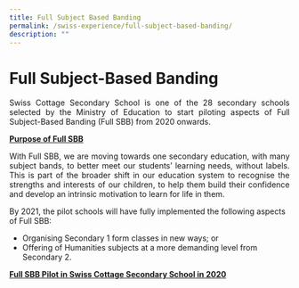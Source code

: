 ```yaml
---
title: Full Subject Based Banding
permalink: /swiss-experience/full-subject-based-banding/
description: ""
---
```

# Full Subject-Based Banding

<p style="text-align: justify;">Swiss Cottage Secondary School is one of the 28 secondary schools selected by the Ministry of Education to start piloting aspects of Full Subject-Based Banding (Full SBB) from 2020 onwards.</p>

<b><u>Purpose of Full SBB</u></b>

<p style="text-align: justify;">With Full SBB, we are moving towards one secondary education, with many subject bands, to better meet our students’ learning needs, without labels. This is part of the broader shift in our education system to recognise the strengths and interests of our children, to help them build their confidence and develop an intrinsic motivation to learn for life in them.</p>

By 2021, the pilot schools will have fully implemented the following aspects of Full SBB:

*   Organising Secondary 1 form classes in new ways; or
*   Offering of Humanities subjects at a more demanding level from Secondary 2.

<b><u>Full SBB Pilot in Swiss Cottage Secondary School in 2020</u></b>